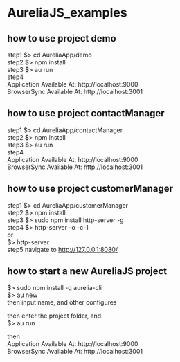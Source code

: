 # AureliaJS_examples

## how to use project demo 
step1 $> cd AureliaApp/demo  
step2 $> npm install  
step3 $> au run  
step4   
Application Available At: http://localhost:9000  
BrowserSync Available At: http://localhost:3001  


## how to use project contactManager  
step1 $> cd AureliaApp/contactManager    
step2 $> npm install  
step3 $> au run  
step4    
Application Available At: http://localhost:9000  
BrowserSync Available At: http://localhost:3001  


## how to use project customerManager  
step1 $> cd AureliaApp/customerManager    
step2 $> npm install  
step3 $> sudo npm install http-server -g  
step4 $> http-server -o -c-1  
or  
$> http-server   
step5  navigate to http://127.0.0.1:8080/ 


## how to start a new AureliaJS project  
$> sudo npm install -g aurelia-cli  
$> au new  
then input name, and other configures  

then enter the project folder, and:  
$> au run  

then   
Application Available At: http://localhost:9000  
BrowserSync Available At: http://localhost:3001